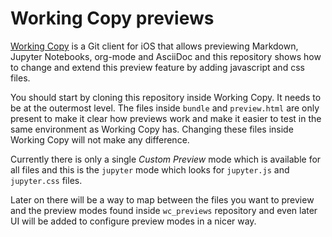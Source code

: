 Working Copy previews
=====================

[Working Copy](https://workingcopy.app/) is a Git client for iOS that allows previewing Markdown, Jupyter Notebooks, org-mode and AsciiDoc
and this repository shows how to change and extend this preview feature by adding javascript and css files.

You should start by cloning this repository inside Working Copy. It needs to be at the outermost level. The
files inside `bundle` and `preview.html` are only present to make it clear how previews work and make it easier
to test in the same environment as Working Copy has. Changing these files inside Working Copy will not make
any difference.

Currently there is only a single *Custom Preview* mode which is available for all files and this is the
`jupyter` mode which looks for `jupyter.js` and `jupyter.css` files.

Later on there will be a way to map between the files you want to preview and the preview modes found inside
`wc_previews` repository and even later UI will be added to configure preview modes in a nicer way.
